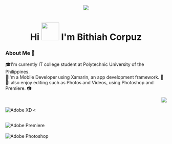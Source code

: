 
<p align="center">
<!--   <a href="https://github.com/DenverCoder1/readme-typing-svg"> -->
    <img src="https://readme-typing-svg.herokuapp.com?color=E22FE4&width=380&height=45&lines=Open-Source+Enthusiast;Learning+In+Public;Empowering+Others;Nice+To+Meet+You+...&center=true"></a>

</p>



<h1 align="center"> Hi <img src="https://user-images.githubusercontent.com/71866332/187245126-9e8493fe-81da-4678-8f41-109681839d82.gif" height="55px" width="55px"> I'm Bithiah Corpuz </h1>

### About Me 🚀

🎓I'm currently IT college student at Polytechnic University of the Philippines.</br>
📱I'm a Mobile Developer using Xamarin, an app development framework. 📱</br>
🎥I also enjoy editing such as Photos and Videos, using Photoshop and Premiere. 📷 </br>


<img align="right"  src="https://github-readme-stats.vercel.app/api/top-langs/?username=Bits001&hide=javascript,html"/> </br>

<
<img align="left" alt="Adobe XD" src="https://img.shields.io/badge/Adobe%20XD-470137?style=for-the-badge&logo=Adobe%20XD&logoColor=#FF61F6"/></br></br>

<img  align="left" alt="Adobe Premiere" src="https://img.shields.io/badge/Adobe%20Premiere%20Pro-9999FF.svg?style=for thebadge&logo=Adobe%20Premiere%20Pro&logoColor=white"/> </br></br>
<img align="left"  alt="Adobe Photoshop" src="https://img.shields.io/badge/adobe%20photoshop-%2331A8FF.svg?style=for-the-badge&logo=adobe%20photoshop&logoColor=white"/>
